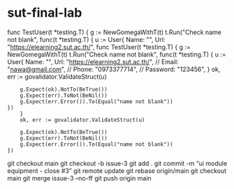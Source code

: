 ﻿# sut-final-lab
func TestUser(t *testing.T) {
	g := NewGomegaWithT(t)
	t.Run("Check name not blank", func(t *testing.T) {
		u := User{
			Name: "",
			Url:  "https://elearning2.sut.ac.th/",
			func TestUser(t *testing.T) {
	g := NewGomegaWithT(t)
	t.Run("Check name not blank", func(t *testing.T) {
		u := User{
			Name: "",
			Url:  "https://elearning2.sut.ac.th/",
			// Email:    "nawa@gmail.com",
			// Phone:    "0973377714",
			// Password: "123456",
		}
		ok, err := govalidator.ValidateStruct(u)

		g.Expect(ok).NotTo(BeTrue())
		g.Expect(err).ToNot(BeNil())
		g.Expect(err.Error()).To(Equal("name not blank"))
	})
		}
		ok, err := govalidator.ValidateStruct(u)

		g.Expect(ok).NotTo(BeTrue())
		g.Expect(err).ToNot(BeNil())
		g.Expect(err.Error()).To(Equal("name not blank"))
	})
	
git checkout main
git checkout -b issue-3
git add .
git commit -m “ui module equipment - close #3”
git remote update
git rebase origin/main
git checkout main
git merge issue-3 –no-ff
git push origin main
